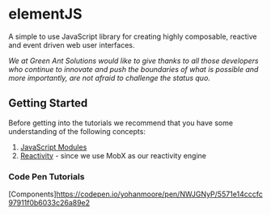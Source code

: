 # elementJS
A simple to use JavaScript library for creating highly composable, reactive and event driven web user interfaces.

*We at Green Ant Solutions would like to give thanks to all those developers who continue to innovate and push the boundaries
of what is possible and more importantly, are not afraid to challenge the status quo.*

## Getting Started
Before getting into the tutorials we recommend that you have some understanding of the following concepts:
1. [JavaScript Modules](https://developer.mozilla.org/en-US/docs/Web/JavaScript/Guide/Modules)
2. [Reactivity](https://mobx.js.org/reactions.html#reaction) - since we use MobX as our reactivity engine

### Code Pen Tutorials
[Components]https://codepen.io/yohanmoore/pen/NWJGNyP/5571e14cccfc97911f0b6033c26a89e2

